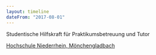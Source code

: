 ```yaml
---
layout: timeline
dateFrom: "2017-08-01"
---
```

Studentische Hilfskraft für Praktikumsbetreuung und Tutor

<a href="https://www.hs-niederrhein.de/" target="_blank">Hochschule Niederrhein, Mönchengladbach</a>